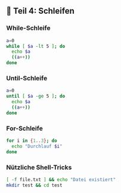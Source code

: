 ## 🔄 Teil 4: Schleifen

### While-Schleife
```bash
a=0
while [ $a -lt 5 ]; do
  echo $a
  ((a++))
done
```

### Until-Schleife
```bash
a=0
until [ $a -ge 5 ]; do
  echo $a
  ((a++))
done
```

### For-Schleife
```bash
for i in {1..3}; do
  echo "Durchlauf $i"
done
```

### Nützliche Shell-Tricks
```bash
[ -f file.txt ] && echo "Datei existiert"
mkdir test && cd test
```
